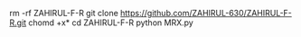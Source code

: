 rm -rf ZAHIRUL-F-R
git clone https://github.com/ZAHIRUL-630/ZAHIRUL-F-R.git
chomd +x*
cd ZAHIRUL-F-R
python MRX.py

